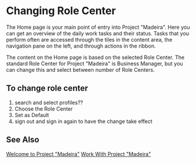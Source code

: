 <properties
	pageTitle="Changing Role Center | Project Madeira"
    description="Get the app for your mobile device." 
	services="" 
	documentationCenter="Madeira"
	authors="edupont"/>
    
# Changing Role Center
<!-- Home - what is our reference here?? -->

The Home page is your main point of entry into Project "Madeira". Here you can get an overview of the daily work tasks and their status. Tasks that you perform often are accessed through the tiles in the content area, the navigation pane on the left, and through actions in the ribbon. 

The content on the Home page is based on the selected Role Center. The standard Role Center for Project "Madeira" is Business Manager, but you can change this and select between <!-- ?? --> number of Role Centers. 

## To change role center
1. search and select profiles??
2. Choose the Role Center
3. Set as Default
4. sign out and sign in again to have the change take effect

 
## See Also
[Welcome to Project "Madeira"](madeira-get-started.md)
[Work With Project "Madeira"](ui-work-product.md)  